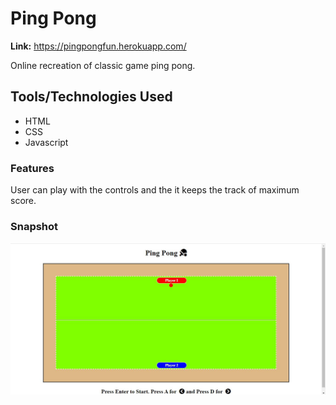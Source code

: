 # Ping Pong
<b>Link:</b> https://pingpongfun.herokuapp.com/

Online recreation of classic game ping pong.

## Tools/Technologies Used
* HTML
* CSS
* Javascript

### Features
User can play with the controls and the it keeps the track of maximum score.

### Snapshot
![snapshot 1](https://github.com/Divyansh-007/Ping-Pong/blob/master/snapshots/one.JPG)
